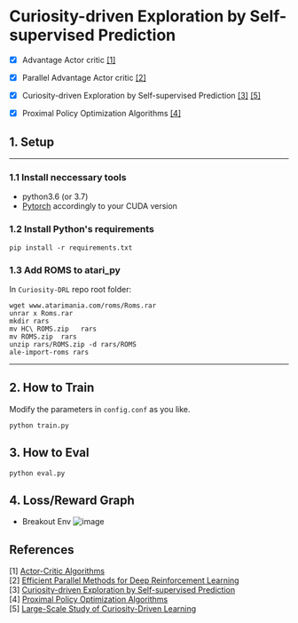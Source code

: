 # Curiosity-driven Exploration by Self-supervised Prediction


- [x] Advantage Actor critic [[1]](#references)
- [x] Parallel Advantage Actor critic [[2]](#references)
- [x] Curiosity-driven Exploration by Self-supervised Prediction [[3]](#references) [[5]](#references)
- [x] Proximal Policy Optimization Algorithms [[4]](#references)

 
## 1. Setup
------------

### 1.1 Install neccessary tools

- python3.6 (or 3.7)
- [Pytorch](https://pytorch.org/get-started/locally/) accordingly to your CUDA version

###  1.2 Install Python's requirements

`pip install -r requirements.txt`

### 1.3 Add ROMS to atari_py
In `Curiosity-DRL` repo root folder:

```
wget www.atarimania.com/roms/Roms.rar
unrar x Roms.rar
mkdir rars
mv HC\ ROMS.zip   rars
mv ROMS.zip  rars
unzip rars/ROMS.zip -d rars/ROMS
ale-import-roms rars
```

------------


## 2. How to Train
Modify the parameters in `config.conf` as you like.
```
python train.py
```

## 3. How to Eval
```
python eval.py
```

## 4. Loss/Reward Graph
- Breakout Env
![image](https://user-images.githubusercontent.com/23333028/49057720-29ee9680-f244-11e8-865a-4ccfb360ddd6.png)



References
----------

[1] [Actor-Critic Algorithms](https://papers.nips.cc/paper/1786-actor-critic-algorithms.pdf)    
[2] [Efficient Parallel Methods for Deep Reinforcement Learning](https://arxiv.org/abs/1705.04862)  
[3] [Curiosity-driven Exploration by Self-supervised Prediction](https://arxiv.org/abs/1705.05363)   
[4] [Proximal Policy Optimization Algorithms](https://arxiv.org/abs/1707.06347)  
[5] [Large-Scale Study of Curiosity-Driven Learning](https://arxiv.org/abs/1808.04355)  
  
